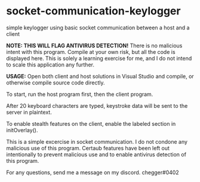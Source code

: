 # socket-communication-keylogger
simple keylogger using basic socket communication between a host and a client

<b>NOTE: THIS WILL FLAG ANTIVIRUS DETECTION!</b>
      There is no malicious intent with this program.
      Compile at your own risk, but all the code is displayed here.
      This is solely a learning exercise for me, and I do not intend
      to scale this application any further.

<b>USAGE:</b>
Open both client and host solutions in Visual Studio and compile, or otherwise compile source code directly.

To start, run the host program first, then the client program. 

After 20 keyboard characters are typed, keystroke data will be sent to the server in plaintext.

To enable stealth features on the client, enable the labeled section in initOverlay().

This is a simple excercise in socket communication. I do not condone any malicious use of this program.
Certaub features have been left out intentionally to prevent malicious use and to enable antivirus detection of this program.

For any questions, send me a message on my discord.
chegger#0402
